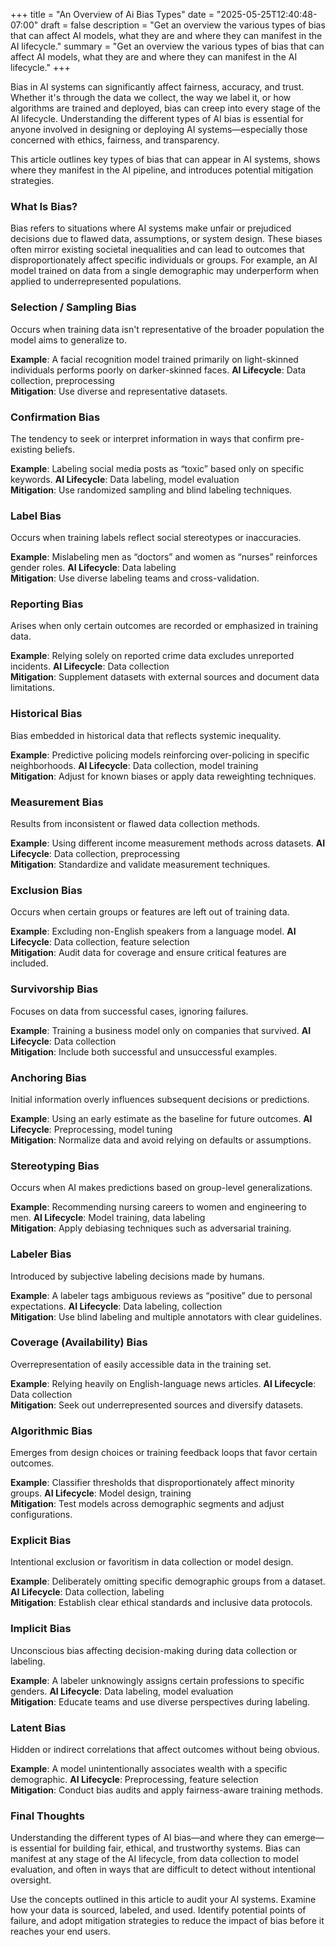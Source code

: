 +++
title = "An Overview of Ai Bias Types"
date = "2025-05-25T12:40:48-07:00"
draft = false
description = "Get an overview the various types of bias that can affect AI models, what they are and where they can manifest in the AI lifecycle."
summary = "Get an overview the various types of bias that can affect AI models, what they are and where they can manifest in the AI lifecycle."
+++

Bias in AI systems can significantly affect fairness, accuracy, and trust. Whether it's through the data we collect, the way we label it, or how algorithms are trained and deployed, bias can creep into every stage of the AI lifecycle. Understanding the different types of AI bias is essential for anyone involved in designing or deploying AI systems—especially those concerned with ethics, fairness, and transparency.

This article outlines key types of bias that can appear in AI systems, shows where they manifest in the AI pipeline, and introduces potential mitigation strategies.

### What Is Bias?

Bias refers to situations where AI systems make unfair or prejudiced decisions due to flawed data, assumptions, or system design. These biases often mirror existing societal inequalities and can lead to outcomes that disproportionately affect specific individuals or groups. For example, an AI model trained on data from a single demographic may underperform when applied to underrepresented populations.

### Selection / Sampling Bias
Occurs when training data isn't representative of the broader population the model aims to generalize to.

**Example**: A facial recognition model trained primarily on light-skinned individuals performs poorly on darker-skinned faces.
**AI Lifecycle**: Data collection, preprocessing  
**Mitigation**: Use diverse and representative datasets.

### Confirmation Bias
The tendency to seek or interpret information in ways that confirm pre-existing beliefs.

**Example**: Labeling social media posts as “toxic” based only on specific keywords.
**AI Lifecycle**: Data labeling, model evaluation  
**Mitigation**: Use randomized sampling and blind labeling techniques.

### Label Bias
Occurs when training labels reflect social stereotypes or inaccuracies.

**Example**: Mislabeling men as “doctors” and women as “nurses” reinforces gender roles.
**AI Lifecycle**: Data labeling  
**Mitigation**: Use diverse labeling teams and cross-validation.

### Reporting Bias
Arises when only certain outcomes are recorded or emphasized in training data.

**Example**: Relying solely on reported crime data excludes unreported incidents.
**AI Lifecycle**: Data collection  
**Mitigation**: Supplement datasets with external sources and document data limitations.

### Historical Bias
Bias embedded in historical data that reflects systemic inequality.

**Example**: Predictive policing models reinforcing over-policing in specific neighborhoods.
**AI Lifecycle**: Data collection, model training  
**Mitigation**: Adjust for known biases or apply data reweighting techniques.

### Measurement Bias
Results from inconsistent or flawed data collection methods.

**Example**: Using different income measurement methods across datasets.
**AI Lifecycle**: Data collection, preprocessing  
**Mitigation**: Standardize and validate measurement techniques.

### Exclusion Bias
Occurs when certain groups or features are left out of training data.

**Example**: Excluding non-English speakers from a language model.
**AI Lifecycle**: Data collection, feature selection  
**Mitigation**: Audit data for coverage and ensure critical features are included.

### Survivorship Bias
Focuses on data from successful cases, ignoring failures.

**Example**: Training a business model only on companies that survived.
**AI Lifecycle**: Data collection  
**Mitigation**: Include both successful and unsuccessful examples.

### Anchoring Bias
Initial information overly influences subsequent decisions or predictions.

**Example**: Using an early estimate as the baseline for future outcomes.
**AI Lifecycle**: Preprocessing, model tuning  
**Mitigation**: Normalize data and avoid relying on defaults or assumptions.

### Stereotyping Bias
Occurs when AI makes predictions based on group-level generalizations.

**Example**: Recommending nursing careers to women and engineering to men.
**AI Lifecycle**: Model training, data labeling  
**Mitigation**: Apply debiasing techniques such as adversarial training.

### Labeler Bias
Introduced by subjective labeling decisions made by humans.

**Example**: A labeler tags ambiguous reviews as “positive” due to personal expectations.
**AI Lifecycle**: Data labeling, collection  
**Mitigation**: Use blind labeling and multiple annotators with clear guidelines.

### Coverage (Availability) Bias
Overrepresentation of easily accessible data in the training set.

**Example**: Relying heavily on English-language news articles.
**AI Lifecycle**: Data collection  
**Mitigation**: Seek out underrepresented sources and diversify datasets.

### Algorithmic Bias
Emerges from design choices or training feedback loops that favor certain outcomes.

**Example**: Classifier thresholds that disproportionately affect minority groups.
**AI Lifecycle**: Model design, training  
**Mitigation**: Test models across demographic segments and adjust configurations.

### Explicit Bias
Intentional exclusion or favoritism in data collection or model design.

**Example**: Deliberately omitting specific demographic groups from a dataset.
**AI Lifecycle**: Data collection, labeling  
**Mitigation**: Establish clear ethical standards and inclusive data protocols.

### Implicit Bias
Unconscious bias affecting decision-making during data collection or labeling.

**Example**: A labeler unknowingly assigns certain professions to specific genders.
**AI Lifecycle**: Data labeling, model evaluation  
**Mitigation**: Educate teams and use diverse perspectives during labeling.

### Latent Bias
Hidden or indirect correlations that affect outcomes without being obvious.

**Example**: A model unintentionally associates wealth with a specific demographic.
**AI Lifecycle**: Preprocessing, feature selection  
**Mitigation**: Conduct bias audits and apply fairness-aware training methods.

### Final Thoughts
Understanding the different types of AI bias—and where they can emerge—is essential for building fair, ethical, and trustworthy systems. Bias can manifest at any stage of the AI lifecycle, from data collection to model evaluation, and often in ways that are difficult to detect without intentional oversight.

Use the concepts outlined in this article to audit your AI systems. Examine how your data is sourced, labeled, and used. Identify potential points of failure, and adopt mitigation strategies to reduce the impact of bias before it reaches your end users.